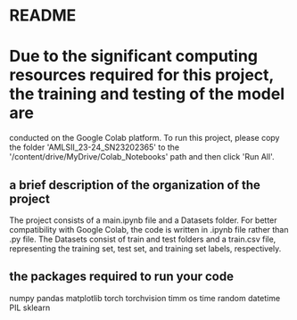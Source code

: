 # README

# Due to the significant computing resources required for this project, the training and testing of the model are 
conducted on the Google Colab platform. To run this project, please copy the folder 'AMLSII_23-24_SN23202365' 
to the '/content/drive/MyDrive/Colab_Notebooks' path and then click 'Run All'.

## a brief description of the organization of the project
The project consists of a main.ipynb file and a Datasets folder. For better compatibility with Google Colab, the code is 
written in .ipynb file rather than .py file. The Datasets consist of train and test folders and a train.csv file, representing 
the training set, test set, and training set labels, respectively.

## the packages required to run your code
numpy
pandas
matplotlib
torch
torchvision
timm
os
time
random
datetime
PIL
sklearn